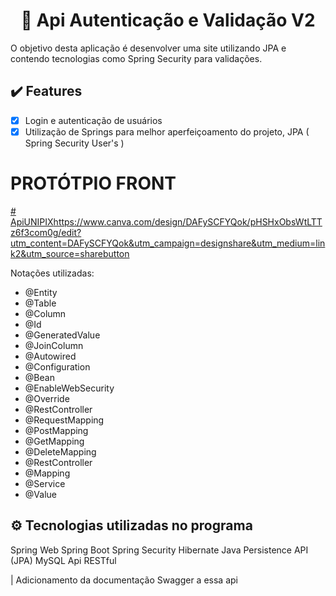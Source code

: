 

<h1 align="center">🎲 Api Autenticação e Validação V2</h1>
<p>O objetivo desta aplicação é desenvolver uma site utilizando JPA e contendo tecnologias como Spring Security para validações.</p>

## :heavy_check_mark: Features
- [x] Login e autenticação de usuários
- [x] Utilização de Springs para melhor aperfeiçoamento do projeto, JPA ( Spring Security User's )
<h1>PROTÓTPIO FRONT</h1>

[# ApiUNIPIX](https://www.canva.com/design/DAFySCFYQok/pHSHxObsWtLTTz6f3com0g/edit?utm_content=DAFySCFYQok&utm_campaign=designshare&utm_medium=link2&utm_source=sharebutton)https://www.canva.com/design/DAFySCFYQok/pHSHxObsWtLTTz6f3com0g/edit?utm_content=DAFySCFYQok&utm_campaign=designshare&utm_medium=link2&utm_source=sharebutton

Notações utilizadas: 
* @Entity
* @Table
* @Column
* @Id
* @GeneratedValue
* @JoinColumn
* @Autowired
* @Configuration
* @Bean
* @EnableWebSecurity
* @Override
* @RestController
* @RequestMapping
* @PostMapping
* @GetMapping
* @DeleteMapping
* @RestController
* @Mapping
* @Service
* @Value

## ⚙ Tecnologias utilizadas no programa

Spring Web
Spring Boot
Spring Security
Hibernate
Java Persistence API (JPA)
MySQL
Api RESTful

| Adicionamento da documentação Swagger a essa api

